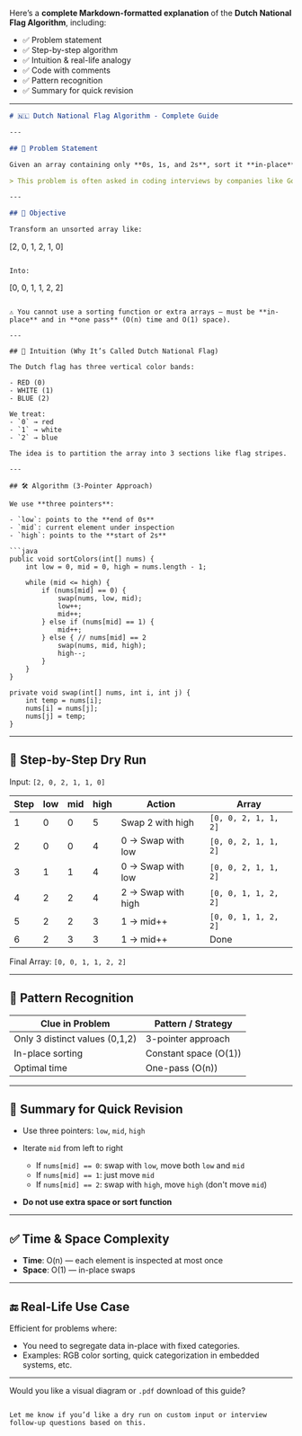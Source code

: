 Here’s a **complete Markdown-formatted explanation** of the **Dutch National Flag Algorithm**, including:

* ✅ Problem statement
* ✅ Step-by-step algorithm
* ✅ Intuition & real-life analogy
* ✅ Code with comments
* ✅ Pattern recognition
* ✅ Summary for quick revision

---

```markdown
# 🇳🇱 Dutch National Flag Algorithm - Complete Guide

---

## 📘 Problem Statement

Given an array containing only **0s, 1s, and 2s**, sort it **in-place** so that all 0s come first, followed by all 1s, then all 2s.

> This problem is often asked in coding interviews by companies like Google, Amazon, and Microsoft.

---

## 🎯 Objective

Transform an unsorted array like:

```

\[2, 0, 1, 2, 1, 0]

```

Into:

```

\[0, 0, 1, 1, 2, 2]

````

⚠️ You cannot use a sorting function or extra arrays — must be **in-place** and in **one pass** (O(n) time and O(1) space).

---

## 🧠 Intuition (Why It’s Called Dutch National Flag)

The Dutch flag has three vertical color bands:

- RED (0)
- WHITE (1)
- BLUE (2)

We treat:
- `0` → red
- `1` → white
- `2` → blue

The idea is to partition the array into 3 sections like flag stripes.

---

## 🛠️ Algorithm (3-Pointer Approach)

We use **three pointers**:

- `low`: points to the **end of 0s**
- `mid`: current element under inspection
- `high`: points to the **start of 2s**

```java
public void sortColors(int[] nums) {
    int low = 0, mid = 0, high = nums.length - 1;

    while (mid <= high) {
        if (nums[mid] == 0) {
            swap(nums, low, mid);
            low++;
            mid++;
        } else if (nums[mid] == 1) {
            mid++;
        } else { // nums[mid] == 2
            swap(nums, mid, high);
            high--;
        }
    }
}

private void swap(int[] nums, int i, int j) {
    int temp = nums[i];
    nums[i] = nums[j];
    nums[j] = temp;
}
````

---

## 🔄 Step-by-Step Dry Run

Input: `[2, 0, 2, 1, 1, 0]`

| Step | low | mid | high | Action             | Array                |
| ---- | --- | --- | ---- | ------------------ | -------------------- |
| 1    | 0   | 0   | 5    | Swap 2 with high   | `[0, 0, 2, 1, 1, 2]` |
| 2    | 0   | 0   | 4    | 0 → Swap with low  | `[0, 0, 2, 1, 1, 2]` |
| 3    | 1   | 1   | 4    | 0 → Swap with low  | `[0, 0, 2, 1, 1, 2]` |
| 4    | 2   | 2   | 4    | 2 → Swap with high | `[0, 0, 1, 1, 2, 2]` |
| 5    | 2   | 2   | 3    | 1 → mid++          | `[0, 0, 1, 1, 2, 2]` |
| 6    | 2   | 3   | 3    | 1 → mid++          | Done                 |

Final Array: `[0, 0, 1, 1, 2, 2]`

---

## 🧠 Pattern Recognition

| Clue in Problem                | Pattern / Strategy    |
| ------------------------------ | --------------------- |
| Only 3 distinct values (0,1,2) | 3-pointer approach    |
| In-place sorting               | Constant space (O(1)) |
| Optimal time                   | One-pass (O(n))       |

---

## 🧾 Summary for Quick Revision

* Use three pointers: `low`, `mid`, `high`
* Iterate `mid` from left to right

    * If `nums[mid] == 0`: swap with `low`, move both `low` and `mid`
    * If `nums[mid] == 1`: just move `mid`
    * If `nums[mid] == 2`: swap with `high`, move `high` (don't move `mid`)
* **Do not use extra space or sort function**

---

## ✅ Time & Space Complexity

* **Time**: O(n) — each element is inspected at most once
* **Space**: O(1) — in-place swaps

---

## 🔚 Real-Life Use Case

Efficient for problems where:

* You need to segregate data in-place with fixed categories.
* Examples: RGB color sorting, quick categorization in embedded systems, etc.

---

Would you like a visual diagram or `.pdf` download of this guide?

```

Let me know if you’d like a dry run on custom input or interview follow-up questions based on this.
```
